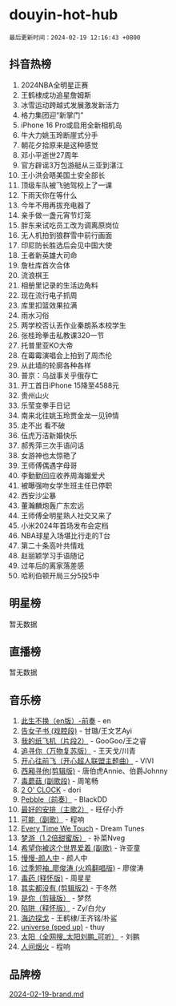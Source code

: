 # douyin-hot-hub

`最后更新时间：2024-02-19 12:16:43 +0800`

## 抖音热榜

1. 2024NBA全明星正赛
1. 王鹤棣成功追星詹姆斯
1. 冰雪运动跨越式发展激发新活力
1. 格力集团迎“新掌门”
1. iPhone 16 Pro或启用全新相机岛
1. 牛大力姚玉玲断崖式分手
1. 朝花夕拾原来是这种感觉
1. 邓小平逝世27周年
1. 官方辟谣3万包游艇从三亚到湛江
1. 王小洪会晤美国土安全部长
1. 顶级车队被飞驰驾校上了一课
1. 下雨天你在等什么
1. 今年不用再拔充电器了
1. 亲手做一盏元宵节灯笼
1. 胖东来试吃员工改为调离原岗位
1. 无人机拍到狼群雪中前行画面
1. 印尼防长胜选后会见中国大使
1. 王者新英雄大司命
1. 詹杜库首次合体
1. 流浪棋王
1. 相册里记录的生活边角料
1. 现在流行电子抓周
1. 库里扣篮效果拉满
1. 雨水习俗
1. 两学校否认丢作业秦朗系本校学生
1. 张桂玲拳击私教课320一节
1. 托普里亚KO大帝
1. 在霉霉演唱会上拍到了周杰伦
1. 从此墙的轮廓各种各样
1. 普京：乌战事关乎俄存亡
1. 开工首日iPhone 15降至4588元
1. 贵州山火
1. 乐莹变拳手日记
1. 南来北往姚玉玲贾金龙一见钟情
1. 走不出 看不破
1. 伍虎万洁新婚快乐
1. 郝秀萍三次手语问话
1. 女游神也太惊艳了
1. 王师傅偶遇字母哥
1. 李勤勤回应收养周海媚爱犬
1. 被曝强吻女学生班主任已停职
1. 西安沙尘暴
1. 董瀚麟炮轰广东宏远
1. 王师傅全明星熟人社交又来了
1. 小米2024年首场发布会定档
1. NBA球星入场堪比行走的T台
1. 第二十条高叶共情戏
1. 赵丽颖学习手语随记
1. 过年后的离家落差感
1. 哈利伯顿开局三分5投5中

## 明星榜

暂无数据

## 直播榜

暂无数据

## 音乐榜

1. [此生不换（en版）-前奏](https://sf5-hl-cdn-tos.douyinstatic.com/obj/tos-cn-ve-2774/oMDvUGwhKrKYDEqXiMYEwxZqBWIJFA92CiLAO) - en
1. [告女子书 (戏腔段)](https://sf3-cdn-tos.douyinstatic.com/obj/tos-cn-ve-2774/osCCzFxWgstBDi92ZfBB4ht7gQENBmQMAl0eI6) - 甘璐/王文艺Ayi
1. [我的纸飞机（片段2）](https://sf3-cdn-tos.douyinstatic.com/obj/tos-cn-ve-2774/oM2ZrKcg2CD5AeRB2gkeXOFB1IxAGJdZPazYHf) - GooGoo/王之睿
1. [追寻你（万物复苏版）](https://sf6-cdn-tos.douyinstatic.com/obj/tos-cn-ve-2774/oYeAZJsbjIDit9APmBg8u6uDUQnHmoCf3gbo74) - 王天戈/川青
1. [开心往前飞（开心超人联盟主题曲）](https://sf3-cdn-tos.douyinstatic.com/obj/tos-cn-ve-2774/9d8fb7c82cf1421fb93a9fe925275e0a) - VIVI
1. [西厢寻他(剪辑版)](https://sf6-cdn-tos.douyinstatic.com/obj/tos-cn-ve-2774/oUsAVfAQKlRNxEv5qxvIB8o5qmIWUcXbzJKJhw) - 唐伯虎Annie、伯爵Johnny
1. [毒蘑菇 (副歌段)](https://sf5-hl-cdn-tos.douyinstatic.com/obj/tos-cn-ve-2774/ocDEUsfdLjxnlFXtfogBCiQCEqYB7QZgZ8VViM) - 周笔畅
1. [2 O' CLOCK](https://sf5-hl-cdn-tos.douyinstatic.com/obj/tos-cn-ve-2774/oIUBICeqlYQHTigCBOnCMlwBZJkgiBjt1oDfbg) - dori
1. [Pebble（前奏）](https://sf3-cdn-tos.douyinstatic.com/obj/tos-cn-ve-2774/5e6913036e674b34b92df6abd1361f00) - BlackDD
1. [最好的安排（主歌2）](https://sf5-hl-cdn-tos.douyinstatic.com/obj/tos-cn-ve-2774/oMMZX1DuHpMwgoDztBmZswgQnbCeeANZxBHkFY) - 旺仔小乔
1. [可能（副歌）](https://sf6-cdn-tos.douyinstatic.com/obj/tos-cn-ve-2774/cde1731888894259b333569393c2fb51) - 程响
1. [Every Time We Touch](https://sf5-hl-cdn-tos.douyinstatic.com/obj/tos-cn-ve-2774/ogN6lUKQeBBfEVhIOMikG1CcJjugxk1tztZyhP) - Dream Tunes
1. [梦游（1.2倍甜蜜版）](https://sf6-cdn-tos.douyinstatic.com/obj/tos-cn-ve-2774/o4gyAUm8hwufoEABmwVIiQtHsFuGzAEEWtNMzo) - 补菜Nveg
1. [希望你被这个世界爱着 (副歌)](https://sf5-hl-cdn-tos.douyinstatic.com/obj/tos-cn-ve-2774/oUHCmWQfZlE3QQBKBeD8rCFLpJzPgCpImhsxMt) - 许亚童
1. [慢慢-颜人中](https://sf5-hl-cdn-tos.douyinstatic.com/obj/tos-cn-ve-2774/ocjHNfBXdBxQNC8ZGAeoLMFTUgtBg8bkExunDC) - 颜人中
1. [过季短袖_廖俊涛 (火鸡翻唱版)](https://sf5-hl-cdn-tos.douyinstatic.com/obj/tos-cn-ve-2774/ogQVJl0tRBKxQgZji7YClFEBrVDeHpPTWfCZbQ) - 廖俊涛
1. [毒药 (释怀版)](https://sf3-cdn-tos.douyinstatic.com/obj/tos-cn-ve-2774/oYILMEAzspdZBIzy4frJNB8ZHPHWAhiwowd4Ad) - 周星星
1. [其实都没有 (剪辑版2)](https://sf5-hl-cdn-tos.douyinstatic.com/obj/tos-cn-ve-2774/oEBNQenHZtBhxYjGgUDQk0BCHTigQafgFlbQ7k) - 于冬然
1. [是你（剪辑版）](https://sf3-cdn-tos.douyinstatic.com/obj/tos-cn-ve-2774/46019dae783c4c969944217fe1cfafc4) - 梦然
1. [陷阱（释怀版）](https://sf6-cdn-tos.douyinstatic.com/obj/tos-cn-ve-2774/oE8C21LeZrzKLDFfQYgMzx4GAIHageG5IzayY7) - Zy/白允y
1. [海边探戈](https://sf5-hl-cdn-tos.douyinstatic.com/obj/tos-cn-ve-2774/os9gE0VQCGqt6VQkZDyBBYvfSDY0QFe3vVmubn) - 王鹤棣/王齐铭/朴鲨
1. [universe (sped up)](https://sf6-cdn-tos.douyinstatic.com/obj/tos-cn-ve-2774/oIQnurQLDCsdYeegkM4CKuVb23MZBXtX6QB8bv) - thuy
1. [太阳（全网搜_太阳刘鹏_可听）](https://sf3-cdn-tos.douyinstatic.com/obj/tos-cn-ve-2774/ogWbyIQnlBFImVbeDocRdCIYtBHlbJXgfZMvgz) - 刘鹏
1. [人间烟火](https://sf3-cdn-tos.douyinstatic.com/obj/tos-cn-ve-2774/947983139f35446684610238bba8e7a9) - 程响

## 品牌榜

[2024-02-19-brand.md](2024-02-19-brand.md)
